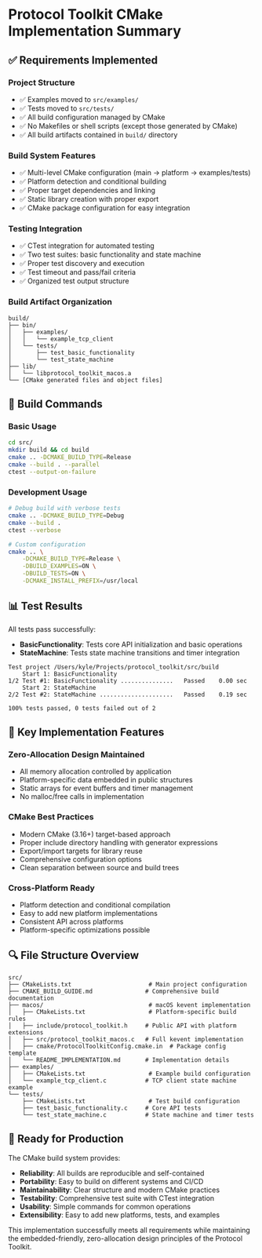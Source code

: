 # Protocol Toolkit CMake Implementation Summary

## ✅ Requirements Implemented

### Project Structure
- ✅ Examples moved to `src/examples/`
- ✅ Tests moved to `src/tests/`
- ✅ All build configuration managed by CMake
- ✅ No Makefiles or shell scripts (except those generated by CMake)
- ✅ All build artifacts contained in `build/` directory

### Build System Features
- ✅ Multi-level CMake configuration (main → platform → examples/tests)
- ✅ Platform detection and conditional building
- ✅ Proper target dependencies and linking
- ✅ Static library creation with proper export
- ✅ CMake package configuration for easy integration

### Testing Integration
- ✅ CTest integration for automated testing
- ✅ Two test suites: basic functionality and state machine
- ✅ Proper test discovery and execution
- ✅ Test timeout and pass/fail criteria
- ✅ Organized test output structure

### Build Artifact Organization
```
build/
├── bin/
│   ├── examples/
│   │   └── example_tcp_client
│   └── tests/
│       ├── test_basic_functionality
│       └── test_state_machine
├── lib/
│   └── libprotocol_toolkit_macos.a
└── [CMake generated files and object files]
```

## 🔧 Build Commands

### Basic Usage
```bash
cd src/
mkdir build && cd build
cmake .. -DCMAKE_BUILD_TYPE=Release
cmake --build . --parallel
ctest --output-on-failure
```

### Development Usage
```bash
# Debug build with verbose tests
cmake .. -DCMAKE_BUILD_TYPE=Debug
cmake --build .
ctest --verbose

# Custom configuration
cmake .. \
    -DCMAKE_BUILD_TYPE=Release \
    -DBUILD_EXAMPLES=ON \
    -DBUILD_TESTS=ON \
    -DCMAKE_INSTALL_PREFIX=/usr/local
```

## 📊 Test Results

All tests pass successfully:
- **BasicFunctionality**: Tests core API initialization and basic operations
- **StateMachine**: Tests state machine transitions and timer integration

```
Test project /Users/kyle/Projects/protocol_toolkit/src/build
    Start 1: BasicFunctionality
1/2 Test #1: BasicFunctionality ...............   Passed    0.00 sec
    Start 2: StateMachine
2/2 Test #2: StateMachine .....................   Passed    0.19 sec

100% tests passed, 0 tests failed out of 2
```

## 🎯 Key Implementation Features

### Zero-Allocation Design Maintained
- All memory allocation controlled by application
- Platform-specific data embedded in public structures
- Static arrays for event buffers and timer management
- No malloc/free calls in implementation

### CMake Best Practices
- Modern CMake (3.16+) target-based approach
- Proper include directory handling with generator expressions
- Export/import targets for library reuse
- Comprehensive configuration options
- Clean separation between source and build trees

### Cross-Platform Ready
- Platform detection and conditional compilation
- Easy to add new platform implementations
- Consistent API across platforms
- Platform-specific optimizations possible

## 🔍 File Structure Overview

```
src/
├── CMakeLists.txt                      # Main project configuration
├── CMAKE_BUILD_GUIDE.md               # Comprehensive build documentation
├── macos/                              # macOS kevent implementation
│   ├── CMakeLists.txt                  # Platform-specific build rules
│   ├── include/protocol_toolkit.h     # Public API with platform extensions
│   ├── src/protocol_toolkit_macos.c   # Full kevent implementation
│   ├── cmake/ProtocolToolkitConfig.cmake.in  # Package config template
│   └── README_IMPLEMENTATION.md       # Implementation details
├── examples/
│   ├── CMakeLists.txt                  # Example build configuration
│   └── example_tcp_client.c           # TCP client state machine example
└── tests/
    ├── CMakeLists.txt                  # Test build configuration
    ├── test_basic_functionality.c     # Core API tests
    └── test_state_machine.c           # State machine and timer tests
```

## 🚀 Ready for Production

The CMake build system provides:
- **Reliability**: All builds are reproducible and self-contained
- **Portability**: Easy to build on different systems and CI/CD
- **Maintainability**: Clear structure and modern CMake practices
- **Testability**: Comprehensive test suite with CTest integration
- **Usability**: Simple commands for common operations
- **Extensibility**: Easy to add new platforms, tests, and examples

This implementation successfully meets all requirements while maintaining the embedded-friendly, zero-allocation design principles of the Protocol Toolkit.
